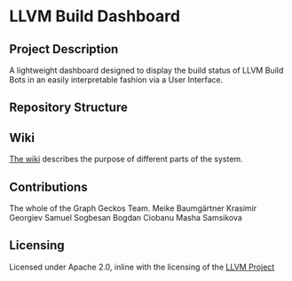 # LLVM Build Dashboard

## Project Description
A lightweight dashboard designed to display the build status of LLVM Build Bots in an easily interpretable fashion via a User Interface.

## Repository Structure


## Wiki
[The wiki](https://github.com/googleinterns/step240-2020/wiki) describes the purpose of different parts of the system.

## Contributions
The whole of the Graph Geckos Team.
Meike Baumgärtner
Krasimir Georgiev
Samuel Sogbesan
Bogdan Ciobanu
Masha Samsikova

## Licensing
Licensed under Apache 2.0, inline with the licensing of the [LLVM Project](https://github.com/llvm/llvm-project)